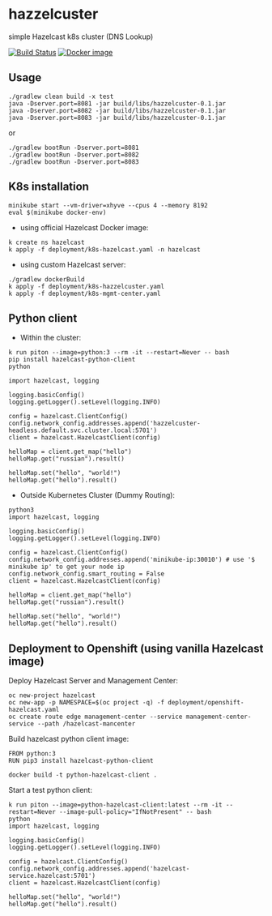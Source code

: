 # hazzelcuster
simple Hazelcast k8s cluster (DNS Lookup)

[![Build Status](https://travis-ci.org/maslick/hazzelcuster.svg?branch=master)](https://travis-ci.org/maslick/hazzelcuster)
[![Docker image](https://shields.beevelop.com/docker/image/image-size/maslick/hazzelcuster/latest.svg?style=flat-square)](https://cloud.docker.com/u/maslick/repository/docker/maslick/hazzelcuster)

## Usage
```
./gradlew clean build -x test
java -Dserver.port=8081 -jar build/libs/hazzelcuster-0.1.jar
java -Dserver.port=8082 -jar build/libs/hazzelcuster-0.1.jar
java -Dserver.port=8083 -jar build/libs/hazzelcuster-0.1.jar
```

or 
```
./gradlew bootRun -Dserver.port=8081
./gradlew bootRun -Dserver.port=8082
./gradlew bootRun -Dserver.port=8083
```

## K8s installation
```
minikube start --vm-driver=xhyve --cpus 4 --memory 8192
eval $(minikube docker-env)
```

* using official Hazelcast Docker image:
```
k create ns hazelcast
k apply -f deployment/k8s-hazelcast.yaml -n hazelcast
```

* using custom Hazelcast server:
```
./gradlew dockerBuild
k apply -f deployment/k8s-hazzelcuster.yaml
k apply -f deployment/k8s-mgmt-center.yaml
```
## Python client
* Within the cluster:
```
k run piton --image=python:3 --rm -it --restart=Never -- bash
pip install hazelcast-python-client
python
```

```
import hazelcast, logging

logging.basicConfig()
logging.getLogger().setLevel(logging.INFO)

config = hazelcast.ClientConfig()
config.network_config.addresses.append('hazzelcuster-headless.default.svc.cluster.local:5701')
client = hazelcast.HazelcastClient(config)

helloMap = client.get_map("hello")
helloMap.get("russian").result()

helloMap.set("hello", "world!")
helloMap.get("hello").result()
```
* Outside Kubernetes Cluster (Dummy Routing):
```
python3
import hazelcast, logging

logging.basicConfig()
logging.getLogger().setLevel(logging.INFO)

config = hazelcast.ClientConfig()
config.network_config.addresses.append('minikube-ip:30010') # use '$ minikube ip' to get your node ip
config.network_config.smart_routing = False
client = hazelcast.HazelcastClient(config)

helloMap = client.get_map("hello")
helloMap.get("russian").result()

helloMap.set("hello", "world!")
helloMap.get("hello").result()
```

## Deployment to Openshift (using vanilla Hazelcast image)
Deploy Hazelcast Server and Management Center:
```
oc new-project hazelcast
oc new-app -p NAMESPACE=$(oc project -q) -f deployment/openshift-hazelcast.yaml
oc create route edge management-center --service management-center-service --path /hazelcast-mancenter
```

Build hazelcast python client image:
```
FROM python:3
RUN pip3 install hazelcast-python-client
```

```
docker build -t python-hazelcast-client .
```

Start a test python client:
```
k run piton --image=python-hazelcast-client:latest --rm -it --restart=Never --image-pull-policy="IfNotPresent" -- bash
python
import hazelcast, logging

logging.basicConfig()
logging.getLogger().setLevel(logging.INFO)

config = hazelcast.ClientConfig()
config.network_config.addresses.append('hazelcast-service.hazelcast:5701')
client = hazelcast.HazelcastClient(config)

helloMap.set("hello", "world!")
helloMap.get("hello").result()
```
